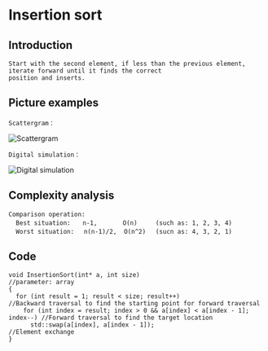# Insertion sort

## Introduction

    Start with the second element, if less than the previous element, iterate forward until it finds the correct
    position and inserts.

## Picture examples
    Scattergram：
![Scattergram](https://github.com/ToyoBai/Algorithm/blob/master/Sorting%20Algorithm/Sorting%20Algorithm%20Image/Insertion_sort1.gif?raw=true "Scattergram")    

    Digital simulation：
![Digital simulation](https://github.com/ToyoBai/Algorithm/blob/master/Sorting%20Algorithm/Sorting%20Algorithm%20Image/Insertion_sort2.gif?raw=true "Digital simulation")

## Complexity analysis
    Comparison operation:
      Best situation:　　n-1,       O(n)     (such as: 1, 2, 3, 4)
      Worst situation:　 n(n-1)/2,  O(n^2)　 (sucn as: 4, 3, 2, 1)

## Code
    void InsertionSort(int* a, int size)                                        //parameter: array
    {
      for (int result = 1; result < size; result++)                             //Backward traversal to find the starting point for forward traversal
        for (int index = result; index > 0 && a[index] < a[index - 1]; index--) //Forward traversal to find the target location
          std::swap(a[index], a[index - 1]);                                    //Element exchange
    }
